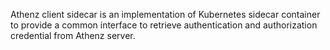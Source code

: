 Athenz client sidecar is an implementation of Kubernetes sidecar container to provide a common interface to retrieve authentication and authorization credential from Athenz server.
